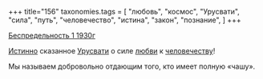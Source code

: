 +++
title="156"
taxonomies.tags = [
 "любовь",
 "космос",
 "Урусвати",
 "сила",
 "путь",
 "человечество",
 "истина",
 "закон",
 "познание",
]
+++

[Беспредельность 1 1930г](/agni/1930)

[Истинно](/tags/истина) сказанное [Урусвати](/tags/Урусвати) о силе [любви](/tags/любовь) к [человечеству](/tags/истина)!   

Мы называем добровольно отдающим того, кто имеет полную «чашу».